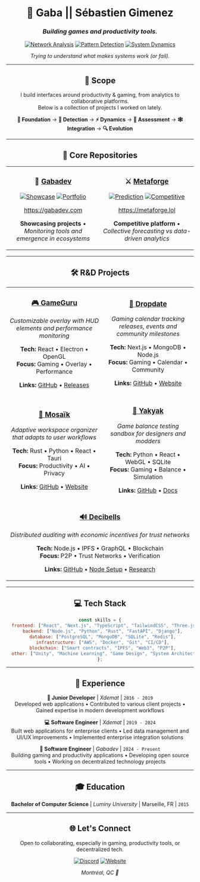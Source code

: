 <div align="center">
   
# 🌌 Gaba || Sébastien Gimenez

### *Building games and productivity tools.*
 
[![Network Analysis](https://img.shields.io/badge/Network_Analysis-059669?style=for-the-badge&logo=graphql&logoColor=white)]() 
[![Pattern Detection](https://img.shields.io/badge/Pattern_Detection-0EA5E9?style=for-the-badge&logo=tensorflow&logoColor=white)]() 
[![System Dynamics](https://img.shields.io/badge/System_Dynamics-6B46C1?style=for-the-badge&logo=apache&logoColor=white)]() 

*Trying to understand what makes systems work (or fail).*

---

## 🔬 Scope 

I build interfaces around productivity & gaming, from analytics to collaborative platforms. </br>
Below is a collection of projects I worked on lately.

**🔢 Foundation** → **🍄 Detection** → **⚡ Dynamics** → **🌳 Assessment** → **🕸️ Integration** → **🔍 Evolution**

---

## 🧮 Core Repositories

<table>
<tr>
<td align="center" width="50%">

### 👾 [Gabadev](https://github.com/gaba-dev/gabadev)
[![Showcase](https://img.shields.io/badge/Showcase-4C1D95?style=for-the-badge&logo=atom&logoColor=white)](https://github.com/gaba-dev/gabadev)
[![Portfolio](https://img.shields.io/badge/Portfolio-7C2D12?style=for-the-badge&logo=network-wired&logoColor=white)](https://github.com/gaba-dev/gabadev)

https://gabadev.com

**Showcasing projects** • *Monitoring tools and emergence in ecosystems*

</td>
<td align="center" width="50%">

### ⚔️ [Metaforge](https://github.com/gaba-dev/metaforge)
[![Prediction](https://img.shields.io/badge/Prediction-059669?style=for-the-badge&logo=target&logoColor=white)](https://github.com/gaba-dev/metaforge)
[![Competitive](https://img.shields.io/badge/Competitive-DC2626?style=for-the-badge&logo=trophy&logoColor=white)](https://github.com/gaba-dev/metaforge)

https://metaforge.lol

**Competitive platform** • *Collective forecasting vs data-driven analytics*

</td>
</tr>
</table>

---

## 🛠️ **R&D Projects**

<table align="center">
<tr>
<td align="center">

### **[🎮 GameGuru](https://github.com/gaba-dev/gameguru)**
*Customizable overlay with HUD elements and performance monitoring*

**Tech:** React • Electron • OpenGL  
**Focus:** Gaming • Overlay • Performance

<strong>Links:</strong> <a href="https://github.com/gaba-dev/gameguru">GitHub</a> • <a href="https://gameguru.app">Releases</a>

</td>
<td align="center">

### **[📅 Dropdate](https://github.com/gaba-dev/dropdate)**
*Gaming calendar tracking releases, events and community milestones*

**Tech:** Next.js • MongoDB • Node.js  
**Focus:** Gaming • Calendar • Community

<strong>Links:</strong> <a href="https://github.com/gaba-dev/dropdate">GitHub</a> • <a href="https://dropdate.net">Website</a>

</td>
</tr>
<tr>
<td align="center">

### **[🧩 Mosaïk](https://github.com/gaba-dev/mosaik)**
*Adaptive workspace organizer that adapts to user workflows*

**Tech:** Rust • Python • React • Tauri  
**Focus:** Productivity • AI • Privacy

<strong>Links:</strong> <a href="https://github.com/gaba-dev/mosaik">GitHub</a> • <a href="https://mosaïk.com">Website</a>

</td>
<td align="center">

### **[🎲 Yakyak](https://github.com/gaba-dev/yakyak)**
*Game balance testing sandbox for designers and modders*

**Tech:** Python • React • WebGL • SQLite  
**Focus:** Gaming • Balance • Simulation

<strong>Links:</strong> <a href="https://github.com/gaba-dev/yakyak">GitHub</a> • <a href="https://docs.yakyak.dev">Docs</a>

</td>
</tr>
<tr>
<td align="center" colspan="2">

### **[🔊 Decibells](https://github.com/gaba-dev/decibells)**
*Distributed auditing with economic incentives for trust networks*  

**Tech:** Node.js • IPFS • GraphQL • Blockchain  
**Focus:** P2P • Trust Networks • Verification

<strong>Links:</strong> <a href="https://github.com/gaba-dev/decibells">GitHub</a> • <a href="https://docs.decibells.network">Node Setup</a> • <a href="https://arxiv.org/pdf/1809.01756">Research</a>

</td>
</tr>
</table>

---

## 💻 **Tech Stack**

```javascript
const skills = {
  frontend: ["React", "Next.js", "TypeScript", "TailwindCSS", "Three.js"],
  backend: ["Node.js", "Python", "Rust", "FastAPI", "Django"],
  database: ["PostgreSQL", "MongoDB", "SQLite", "Redis"],
  infrastructure: ["AWS", "Docker", "Git", "CI/CD"],
  blockchain: ["Smart contracts", "IPFS", "Web3", "P2P"],
  other: ["Unity", "Machine Learning", "Game Design", "System Architecture"]
};
```

---

## 💼 **Experience**

**🌱 Junior Developer** | *Xdemat* | `2016 - 2019`  
Developed web applications • Contributed to various client projects • Gained expertise in modern development workflows

**💻 Software Engineer** | *Xdemat* | `2019 - 2024`  
Built web applications for enterprise clients • Led data management and UI/UX improvements • Implemented enterprise integration solutions

**🚀 Software Engineer** | *Gabadev* | `2024 - Present`  
Building gaming and productivity applications • Developing open source tools • Working on decentralized technology projects

---

## 🎓 **Education**

**Bachelor of Computer Science** | *Luminy University* | Marseille, FR | `2015`

---

## 🌐 **Let's Connect**

Open to collaborating, especially in gaming, productivity tools, or decentralized tech.

[![Discord](https://img.shields.io/badge/Gaba%231234-5865F2?style=for-the-badge&logo=discord&logoColor=white)](https://discord.com)
[![Website](https://img.shields.io/badge/gabadev.com-FF5722?style=for-the-badge&logo=firefox&logoColor=white)](https://gabadev.com)

*Montréal, QC 🍁*

</div>
